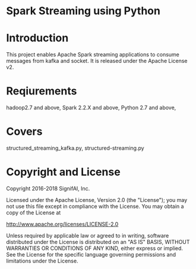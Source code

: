 Spark Streaming using Python
======================

# Introduction

This project enables Apache Spark streaming applications to consume messages from kafka and socket.
It is released under the Apache License v2.

# Reqiurements
hadoop2.7 and above, 
Spark 2.2.X and above, 
Python 2.7 and above, 

# Covers
structured_streaming_kafka.py, 
structured-streaming.py



# Copyright and License

Copyright 2016-2018 SignifAI, Inc.

Licensed under the Apache License, Version 2.0 (the "License");
you may not use this file except in compliance with the License.
You may obtain a copy of the License at

http://www.apache.org/licenses/LICENSE-2.0

Unless required by applicable law or agreed to in writing, software
distributed under the License is distributed on an "AS IS" BASIS,
WITHOUT WARRANTIES OR CONDITIONS OF ANY KIND, either express or implied.
See the License for the specific language governing permissions and
limitations under the License.
